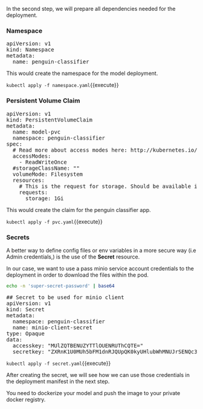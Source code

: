 In the second step, we will prepare all dependencies needed for the deployment.

### Namespace

<pre class="file" data-filename="namespace.yaml" data-target="replace">
apiVersion: v1
kind: Namespace
metadata:
  name: penguin-classifier
</pre>

This would create the namespace for the model deployment.

`kubectl apply -f namespace.yaml`{{execute}}

### Persistent Volume Claim

<pre class="file" data-filename="pvc.yaml" data-target="replace">
apiVersion: v1
kind: PersistentVolumeClaim
metadata:
  name: model-pvc
  namespace: penguin-classifier
spec:
  # Read more about access modes here: http://kubernetes.io/docs/user-guide/persistent-volumes/#access-modes
  accessModes:
    - ReadWriteOnce
  #storageClassName: ""
  volumeMode: Filesystem
  resources:
    # This is the request for storage. Should be available in the cluster.
    requests:
      storage: 1Gi
</pre>

This would create the claim for the penguin classifier app.

`kubectl apply -f pvc.yaml`{{execute}}


### Secrets
A better way to define config files or env variables in a more secure way (i.e Admin credentials,) is the use of the **Secret** resource.

In our case, we want to use a pass minio service account credentials to the deployment in order to download the files within the pod.

``` bash
echo -n 'super-secret-password' | base64
```

<pre class="file" data-filename="secret.yaml" data-target="replace">
## Secret to be used for minio client
apiVersion: v1
kind: Secret
metadata:
  namespace: penguin-classifier
  name: minio-client-secret
type: Opaque
data:
  accesskey: "MUlZQTBENUZYTTlOUENRUThCQTE="
  secretkey: "ZXRnK1U0MUh5bFM1dnRJQUpQK0kyUHlubWhMNUJrSENQc3kyN3Racg=="
</pre>

`kubectl apply -f secret.yaml`{{execute}}

After creating the secret, we will see how we can use those credentials in the deployment manifest in the next step.

You need to dockerize your model and push the image to your private docker registry.
